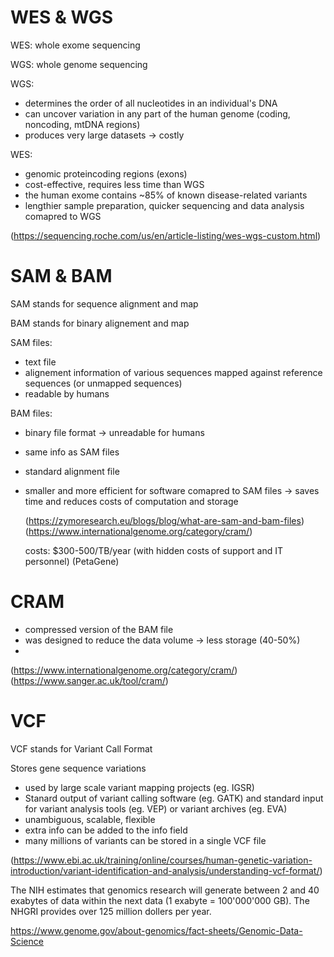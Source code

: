 # WES & WGS

WES: whole exome sequencing

WGS: whole genome sequencing 

WGS:
- determines the order of all nucleotides in an individual's DNA
- can uncover variation in any part of the human genome (coding, noncoding, mtDNA regions)
- produces very large datasets -> costly

WES:
- genomic proteincoding regions (exons)
- cost-effective, requires less time than WGS
- the human exome contains ~85% of known disease-related variants
- lengthier sample preparation, quicker sequencing and data analysis comapred to WGS

(https://sequencing.roche.com/us/en/article-listing/wes-wgs-custom.html)

# SAM & BAM
SAM stands for sequence alignment and map

BAM stands for binary alignement and map

SAM files: 
- text file
- alignement information of various sequences mapped against reference sequences (or unmapped sequences)
- readable by humans

BAM files:
- binary file format -> unreadable for humans
- same info as SAM files
- standard alignment file
- smaller and more efficient for software comapred to SAM files -> saves time and reduces costs of computation and storage
  
  (https://zymoresearch.eu/blogs/blog/what-are-sam-and-bam-files)
  (https://www.internationalgenome.org/category/cram/)

  costs: $300-500/TB/year (with hidden costs of support and IT personnel) (PetaGene)

# CRAM
- compressed version of the BAM file
- was designed to reduce the data volume -> less storage (40-50%)
- 
(https://www.internationalgenome.org/category/cram/)
(https://www.sanger.ac.uk/tool/cram/)

# VCF
VCF stands for Variant Call Format

Stores gene sequence variations

- used by large scale variant mapping projects (eg. IGSR)
- Stanard output of variant calling software (eg. GATK) and standard input for variant analysis tools (eg. VEP) or variant archives (eg. EVA)
- unambiguous, scalable, flexible
- extra info can be added to the info field
- many millions of variants can be stored in a single VCF file
  
(https://www.ebi.ac.uk/training/online/courses/human-genetic-variation-introduction/variant-identification-and-analysis/understanding-vcf-format/)



The NIH estimates that genomics research will generate between 2 and 40 exabytes of data within the next data (1 exabyte = 100'000'000 GB). The NHGRI provides over 125 million dollers per year. 

https://www.genome.gov/about-genomics/fact-sheets/Genomic-Data-Science

